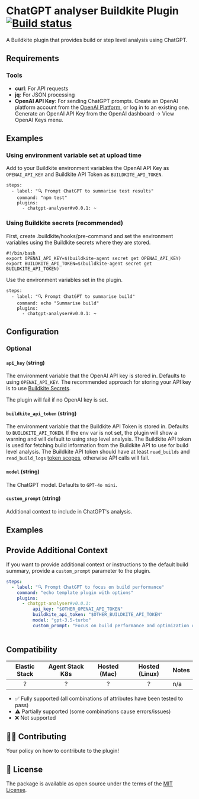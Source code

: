 # ChatGPT analyser Buildkite Plugin [![Build status](https://badge.buildkite.com/d673030645c7f3e7e397affddd97cfe9f93a40547ed17b6dc5.svg)](https://buildkite.com/buildkite/plugins-template)

A Buildkite plugin that provides build or step level analysis using ChatGPT.  

## Requirements

### Tools
- **curl**: For API requests
- **jq**: For JSON processing
- **OpenAI API Key**: For sending ChatGPT prompts. Create an OpenAI platform account from the [OpenAI Platform](http://platform.openai.com/login), or log in to an existing one. Generate an OpenAI API Key from the OpenAI dashboard → View OpenAI Keys menu. 
     
 
## Examples

### Using environment variable set at upload time 

Add to your Buildkite environment variables the OpenAI API Key as `OPENAI_API_KEY` and Buildkite API Token as `BUILDKITE_API_TOKEN`. 

```
steps:
  - label: "🔍 Prompt ChatGPT to summarise test results"
    command: "npm test"
    plugins:
      - chatgpt-analyser#v0.0.1: ~
```

### Using Buildkite secrets (recommended)

First, create .buildkite/hooks/pre-command and set the environment variables using the Buildkite secrets where they are stored. 

```
#!/bin/bash
export OPENAI_API_KEY=$(buildkite-agent secret get OPENAI_API_KEY) 
export BUILDKITE_API_TOKEN=$(buildkite-agent secret get BUILDKITE_API_TOKEN)    
```

Use the environment variables set in the plugin.

```
steps:
  - label: "🔍 Prompt ChatGPT to summarise build"
    command: echo "Summarise build"
    plugins:
      - chatgpt-analyser#v0.0.1: ~
```


## Configuration


### Optional

#### `api_key` (string)

The environment variable that the OpenAI API key is stored in. Defaults to using `OPENAI_API_KEY`. The recommended approach for storing your API key is to use [Buildkite Secrets](https://buildkite.com/docs/pipelines/security/secrets/buildkite-secrets).

The plugin will fail if no OpenAI key is set. 

#### `buildkite_api_token` (string)

The environment variable that the Buildkite API Token is stored in. Defaults to `BUILDKITE_API_TOKEN`. If the env var is not set, the plugin will show a warning and will default to using step level analysis. The Buildkite API token is used for fetching build information from the Buildkite API to use for build level analysis. The Buildkite API token should have at least `read_builds` and `read_build_logs` [token scopes](https://buildkite.com/docs/apis/managing-api-tokens#token-scopes), otherwise API calls will fail. 

#### `model` (string)

The ChatGPT model. Defaults to `GPT-4o mini`.

#### `custom_prompt` (string)

Additional context to include in ChatGPT's analysis.   

## Examples

## Provide Additional Context  

If you want to provide additional context or instructions to the default build summary, provide a `custom_prompt` parameter to the plugin. 

```yaml
steps:
  - label: "🔍 Prompt ChatGPT to focus on build performance"
    command: "echo template plugin with options"
    plugins:
      - chatgpt-analyser#v0.0.1:
          api_key: "$OTHER_OPENAI_API_TOKEN"
          buildkite_api_token: "$OTHER_BUILDKITE_API_TOKEN"
          model: "gpt-3.5-turbo"
          custom_prompt: "Focus on build performance and optimization opportunities"
        
```

## Compatibility

| Elastic Stack | Agent Stack K8s | Hosted (Mac) | Hosted (Linux) | Notes |
| :-----------: | :-------------: | :----: | :----: |:---- |
| ? | ? | ? | ? | n/a |

- ✅ Fully supported (all combinations of attributes have been tested to pass)
- ⚠️ Partially supported (some combinations cause errors/issues)
- ❌ Not supported

## 👩‍💻 Contributing

Your policy on how to contribute to the plugin!

## 📜 License

The package is available as open source under the terms of the [MIT License](https://opensource.org/licenses/MIT).
